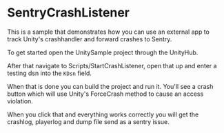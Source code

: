 # SentryCrashListener

This is a sample that demonstrates how you can use an external app to track Unity's crashhandler and forward crashes to Sentry.

To get started open the UnitySample project through the UnityHub.

After that navigate to Scripts/StartCrashListener, open that up and enter a testing dsn into the ```KDsn``` field.

When that is done you can build the project and run it.
You'll see a crash button which will use Unity's ForceCrash method to cause an access violation.

When you click that and everything works correctly you will get the crashlog, playerlog and dump file send as a sentry issue.
